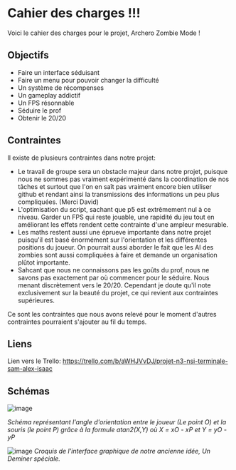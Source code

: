 # Cahier des charges !!!
Voici le cahier des charges pour le projet, Archero Zombie Mode !
## Objectifs
- Faire un interface séduisant
- Faire un menu pour pouvoir changer la difficulté
- Un système de récompenses
- Un gameplay addictif
- Un FPS résonnable
- Séduire le prof
- Obtenir le 20/20

## Contraintes

Il existe de plusieurs contraintes dans notre projet:
- Le travail de groupe sera un obstacle majeur dans notre projet, puisque nous ne sommes pas vraiment expérimenté dans la coordination de nos tâches et surtout que l'on en saît pas vraiment encore bien utiliser github et rendant ainsi la transmissions des informations un peu plus compliquées. (Merci David)
- L'optimisation du script, sachant que p5 est extrêmement nul à ce niveau. Garder un FPS qui reste jouable, une rapidité du jeu tout en améliorant les effets rendent cette contrainte d'une ampleur mesurable.
- Les maths restent aussi une éprueve importante dans notre projet puisqu'il est basé énormément sur l'orientation et les différentes positions du joueur. On pourrait aussi aborder le fait que les AI des zombies sont aussi compliquées à faire et demande un organisation plûtot importante.
- Sahcant que nous ne connaissons pas les goûts du prof, nous ne savons pas exactement par où commencer pour le séduire. Nous menant discrètement vers le 20/20. Cependant je doute qu'il note exclusivement sur la beauté du projet, ce qui revient aux contraintes supérieures.

Ce sont les contraintes que nous avons relevé pour le moment d'autres contraintes pourraient s'ajouter au fil du temps.

## Liens

Lien vers le Trello: https://trello.com/b/aWHJVvDJ/projet-n3-nsi-terminale-sam-alex-isaac

## Schémas

![image](https://github.com/user-attachments/assets/82a39611-9535-4ce3-81ae-9dec0ab30040)

*Schéma représentant l'angle d'orientation entre le joueur (Le point O) et la souris (le point P) grâce à la formule atan2(X,Y) où X = xO - xP et Y = yO - yP*

![image](https://github.com/user-attachments/assets/2b8577b3-afb7-4a5b-b984-b50f5ab5e998)
*Croquis de l'interface graphique de notre ancienne idée, Un Deminer spéciale.*

